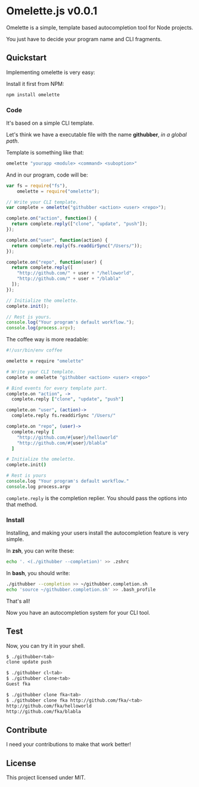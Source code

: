 # Omelette.js v0.0.1

Omelette is a simple, template based autocompletion tool for Node projects.

You just have to decide your program name and CLI fragments.

## Quickstart

Implementing omelette is very easy:

Install it first from NPM:

```bash
npm install omelette
```

### Code

It's based on a simple CLI template.

Let's think we have a executable file with the name **githubber**, *in a global path*.

Template is something like that:
```coffeescript
omelette "yourapp <module> <command> <suboption>"
```

And in our program, code will be:

```javascript
var fs = require("fs"), 
    omelette = require("omelette");

// Write your CLI template.
var complete = omelette("githubber <action> <user> <repo>");

complete.on("action", function() {
  return complete.reply(["clone", "update", "push"]);
});

complete.on("user", function(action) {
  return complete.reply(fs.readdirSync("/Users/"));
});

complete.on("repo", function(user) {
  return complete.reply([
    "http://github.com/" + user + "/helloworld", 
    "http://github.com/" + user + "/blabla"
  ]);
});

// Initialize the omelette.
complete.init();

// Rest is yours.
console.log("Your program's default workflow.");
console.log(process.argv);
```

The coffee way is more readable:

```coffeescript
#!/usr/bin/env coffee

omelette = require "omelette"

# Write your CLI template.
complete = omelette "githubber <action> <user> <repo>"

# Bind events for every template part.
complete.on "action", ->
  complete.reply ["clone", "update", "push"]

complete.on "user", (action)->
  complete.reply fs.readdirSync "/Users/"

complete.on "repo", (user)->
  complete.reply [
    "http://github.com/#{user}/helloworld"
    "http://github.com/#{user}/blabla"
  ]

# Initialize the omelette.
complete.init()

# Rest is yours
console.log "Your program's default workflow."
console.log process.argv
```

`complete.reply` is the completion replier. You should pass the options into that method.

### Install

Installing, and making your users install the autocompletion feature is very simple.

In **zsh**, you can write these:

```bash
echo '. <(./githubber --completion)' >> .zshrc
```

In **bash**, you should write:

```bash
./githubber --completion >> ~/githubber.completion.sh
echo 'source ~/githubber.completion.sh' >> .bash_profile
```

That's all!

Now you have an autocompletion system for your CLI tool.

## Test

Now, you can try it in your shell.

```bash
$ ./githubber<tab>
clone update push
```

```bash
$ ./githubber cl<tab>
$ ./githubber clone<tab>
Guest fka
```

```bash
$ ./githubber clone fka<tab>
$ ./githubber clone fka http://github.com/fka/<tab>
http://github.com/fka/helloworld
http://github.com/fka/blabla
```

## Contribute

I need your contributions to make that work better!

## License

This project licensed under MIT.
